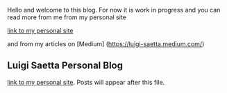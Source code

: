 Hello and welcome to this blog. For now it is work in progress and you can read more from me from my personal site

[link to my personal site](https://luigisaetta.it)

and from my articles on [Medium] (https://luigi-saetta.medium.com/)


## Luigi Saetta Personal Blog

[link to my personal site](https://luigisaetta.it). 
Posts will appear after this file. 
